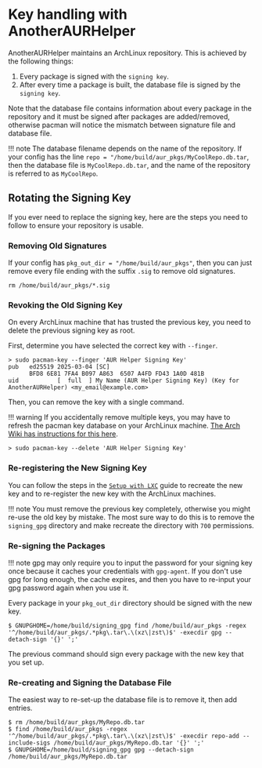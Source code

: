 # Key handling with AnotherAURHelper

AnotherAURHelper maintains an ArchLinux repository. This is achieved by the
following things:

1. Every package is signed with the `signing key`.
2. After every time a package is built, the database file is signed by the
`signing key`.

Note that the database file contains information about every package in the
repository and it must be signed after packages are added/removed, otherwise
pacman will notice the mismatch between signature file and database file.

!!! note
    The database filename depends on the name of the repository. If your config
    has the line `repo = "/home/build/aur_pkgs/MyCoolRepo.db.tar`, then the
    database file is `MyCoolRepo.db.tar`, and the name of the repository is
    referred to as `MyCoolRepo`.

## Rotating the Signing Key

If you ever need to replace the signing key, here are the steps you need to
follow to ensure your repository is usable.

### Removing Old Signatures

If your config has `pkg_out_dir = "/home/build/aur_pkgs"`, then you can just
remove every file ending with the suffix `.sig` to remove old signatures.

    rm /home/build/aur_pkgs/*.sig

### Revoking the Old Signing Key

On every ArchLinux machine that has trusted the previous key, you need to
delete the previous signing key as root.

First, determine you have selected the correct key with `--finger`.

<div class="codehilite"><pre><code><span class="cmd">> sudo pacman-key --finger 'AUR Helper Signing Key'</span>
pub   ed25519 2025-03-04 [SC]
      BFD8 6E81 7FA4 B097 A863  6507 A4FD FD43 1A0D 481B
uid           [  full  ] My Name (AUR Helper Signing Key) (Key for AnotherAURHelper) &lt;my_email@example.com&gt;</code></pre></div>

Then, you can remove the key with a single command.

!!! warning
    If you accidentally remove multiple keys, you may have to refresh the pacman
    key database on your ArchLinux machine. [The Arch Wiki has instructions for
    this here](https://wiki.archlinux.org/title/Pacman/Package_signing#Resetting_all_the_keys).

<div class="codehilite"><pre><code><span class="cmd">> sudo pacman-key --delete 'AUR Helper Signing Key'</span></code></pre></div>

### Re-registering the New Signing Key

You can follow the steps in the [`Setup with LXC`](https://stephen-seo.github.io/AnotherAURHelper/setup_lxc)
guide to recreate the new key and to re-register the new key with the ArchLinux
machines.

!!! note
    You must remove the previous key completely, otherwise you might re-use the
    old key by mistake. The most sure way to do this is to remove the
    `signing_gpg` directory and make recreate the directory with `700`
    permissions.

### Re-signing the Packages

!!! note
    gpg may only require you to input the password for your signing key once
    because it caches your credentials with `gpg-agent`. If you don't use gpg
    for long enough, the cache expires, and then you have to re-input your
    gpg password again when you use it.

Every package in your `pkg_out_dir` directory should be signed with the new key.

<div class="codehilite"><pre><code><span class="lxc">$ GNUPGHOME=/home/build/signing_gpg find /home/build/aur_pkgs -regex '^/home/build/aur_pkgs/.*pkg\.tar\.\(xz\|zst\)$' -execdir gpg --detach-sign '{}' ';'</span></code></pre></div>

The previous command should sign every package with the new key that you set up.

### Re-creating and Signing the Database File

The easiest way to re-set-up the database file is to remove it, then add
entries.

<div class="codehilite"><pre><code><span class="lxc">$ rm /home/build/aur_pkgs/MyRepo.db.tar</span>
<span class="lxc">$ find /home/build/aur_pkgs -regex '^/home/build/aur_pkgs/.*pkg\.tar\.\(xz\|zst\)$' -execdir repo-add --include-sigs /home/build/aur_pkgs/MyRepo.db.tar '{}' ';'
$ GNUPGHOME=/home/build/signing_gpg gpg --detach-sign /home/build/aur_pkgs/MyRepo.db.tar</span></code></pre></div>
